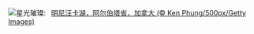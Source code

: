![](https://www.bing.com/th?id=OHR.MinnewankaLake_ZH-CN3020982568_UHD.jpg&w=1000)星光璀璨:&nbsp;&ensp;[明尼汪卡湖，阿尔伯塔省，加拿大 (© Ken Phung/500px/Getty Images)](https://www.bing.com/th?id=OHR.MinnewankaLake_ZH-CN3020982568_UHD.jpg)
<br><br/>
